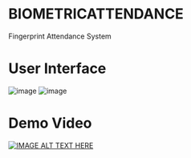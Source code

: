 # BIOMETRICATTENDANCE
 Fingerprint Attendance System
 
 # User Interface
 ![image](https://user-images.githubusercontent.com/58561994/150011722-c1426184-fe47-4bb8-bf66-fcfbe0d568f3.png)
![image](https://user-images.githubusercontent.com/58561994/150011801-6f67a25c-0683-49c3-b668-040ca0f2e066.png)

# Demo Video
[![IMAGE ALT TEXT HERE](https://img.youtube.com/vi/k0gUV4awRyo/0.jpg)](https://www.youtube.com/embed/k0gUV4awRyo)
